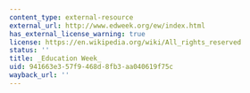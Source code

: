 ```yaml
---
content_type: external-resource
external_url: http://www.edweek.org/ew/index.html
has_external_license_warning: true
license: https://en.wikipedia.org/wiki/All_rights_reserved
status: ''
title: _Education Week_
uid: 941663e3-57f9-468d-8fb3-aa040619f75c
wayback_url: ''
---
```

